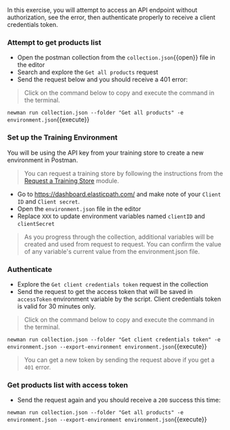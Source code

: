 In this exercise, you will attempt to access an API endpoint without authorization, see the error, then authenticate properly to receive a client credentials token. 

### Attempt to get products list

* Open the postman collection from the `collection.json`{{open}} file in the editor
* Search and explore the `Get all products` request
* Send the request below and you should receive a 401 error:
>Click on the command below to copy and execute the command in the terminal.

`newman run collection.json --folder "Get all products" -e environment.json`{{execute}}

### Set up the Training Environment

You will be using the API key from your training store to create a new environment in Postman.

>You can request a training store by following the instructions from the [Request a Training Store](https://elasticpath-customer.okta.com/app/litmos/exknrryohFKR6waw9356/sso/saml?RelayState=http://education.elasticpath.com/course/1913632) module.

* Go to https://dashboard.elasticpath.com/ and make note of your `Client ID` and `Client secret`.
* Open the `environment.json` file in the editor
* Replace `XXX` to update environment variables named `clientID` and `clientSecret`

> As you progress through the collection, additional variables will be created and used from request to request. You can confirm the value of any variable's current value from the environment.json file.

### Authenticate

* Explore the `Get client credentials token` request in the collection
* Send the request to get the access token that will be saved in `accessToken` environment variable by the script. Client credentials token is valid for 30 minutes only.
>Click on the command below to copy and execute the command in the terminal.

`newman run collection.json --folder "Get client credentials token" -e environment.json --export-environment environment.json`{{execute}}

> You can get a new token by sending the request above if you get a `401` error.

### Get products list with access token

* Send the request again and you should receive a `200` success this time: 

`newman run collection.json --folder "Get all products" -e environment.json --export-environment environment.json`{{execute}}